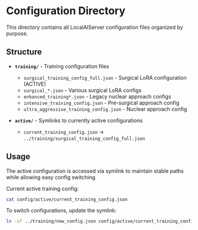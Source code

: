 # Configuration Directory

This directory contains all LocalAIServer configuration files organized by purpose.

## Structure

- **`training/`** - Training configuration files
  - `surgical_training_config_full.json` - Surgical LoRA configuration (ACTIVE)
  - `surgical_*.json` - Various surgical LoRA configs
  - `enhanced_training*.json` - Legacy nuclear approach configs
  - `intensive_training_config.json` - Pre-surgical approach config
  - `ultra_aggressive_training_config.json` - Nuclear approach config

- **`active/`** - Symlinks to currently active configurations
  - `current_training_config.json` -> `../training/surgical_training_config_full.json`

## Usage

The active configuration is accessed via symlink to maintain stable paths while allowing easy config switching.

Current active training config:
```bash
cat config/active/current_training_config.json
```

To switch configurations, update the symlink:
```bash
ln -sf ../training/new_config.json config/active/current_training_config.json
```
